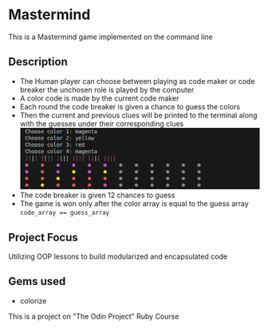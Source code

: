 # Mastermind
This is a Mastermind game implemented on the command line

## Description
- The Human player can choose between playing as code maker or code breaker
the unchosen role is played by the computer
- A color code is made by the current code maker
- Each round the code breaker is given a chance to guess the colors
- Then the current and previous clues will be printed to the terminal along with the guesses under their corresponding clues
![Board printed on terminal](sample.png)
- The code breaker is given 12 chances to guess
- The game is won only after the color array is equal to the guess array `code_array == guess_array`

## Project Focus
Utilizing OOP lessons to build modularized and encapsulated code

## Gems used
- colorize

This is a project on "The Odin Project" Ruby Course
